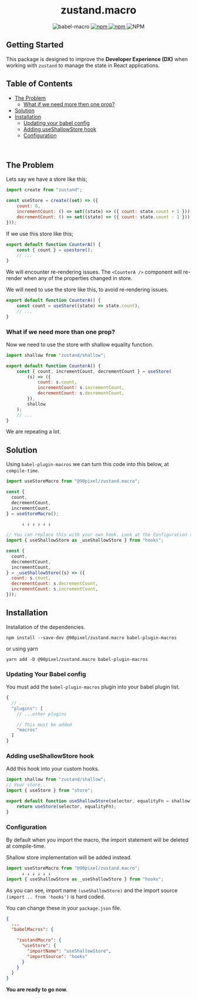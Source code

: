 <div align="center">
<h1>zustand.macro</h1>
<img alt="babel-macro" src="https://img.shields.io/badge/-babel--macro-blueviolet" />
<a href="https://www.npmjs.com/package/@90pixel/zustand.macro">
<img alt="npm" src="https://img.shields.io/npm/v/@90pixel/zustand.macro?label=%4090pixel%2Fzustand.macro" />
</a>
<a href="https://www.npmjs.com/package/@90pixel/zustand.macro">
<img alt="npm" src="https://img.shields.io/npm/dm/@90pixel/zustand.macro" />
</a>
<img alt="NPM" src="https://img.shields.io/npm/l/@90pixel/zustand.macro" />
</div>

## Getting Started

This package is designed to improve the **Developer Experience (DX)** when working with `zustand` to manage the state in React applications.

## Table of Contents

-   [The Problem](#the-problem)
    -   [What if we need more then one prop?](#what-if-we-need-more-than-one-prop)
-   [Solution](#solution)
-   [Installation](#installation)
    -   [Updating your babel config](#updating-your-babel-config)
    -   [Adding useShallowStore hook](#adding-useshallowstore-hook)
    -   [Configuration](#configuration)

<br />

## The Problem

Lets say we have a store like this;

```js
import create from "zustand";

const useStore = create((set) => ({
    count: 0,
    incrementCount: () => set((state) => ({ count: state.count + 1 })),
    decrementCount: () => set((state) => ({ count: state.count - 1 })),
}));
```

If we use this store like this;

```js
export default function CounterA() {
    const { count } = usestore();
    // ...
}
```

We will encounter re-rendering issues. The `<CounterA />` component will re-render when any of the properties changed in store.

We will need to use the store like this, to avoid re-rendering issues.

```js
export default function CounterA() {
    const count = useStore((state) => state.count);
    // ...
}
```

### What if we need more than one prop?

Now we need to use the store with shallow equality function.

```js
import shallow from "zustand/shallow";

export default function CounterA() {
    const { count, incrementCount, decrementCount } = useStore(
        (s) => ({
            count: s.count,
            incrementCount: s.incrementCount,
            decrementCount: s.decrementCount,
        }),
        shallow
    );
    // ...
}
```

We are repeating a lot.

## Solution

Using `babel-plugin-macros` we can turn this code into this below, at `compile-time`.

```js
import useStoreMacro from "@90pixel/zustand.macro";

const {
  count,
  decrementCount,
  incrementCount,
} = useStoreMacro();

      ↓ ↓ ↓ ↓ ↓ ↓

// You can replace this with your own hook. Look at the Configuration section to learn more about it.
import { useShallowStore as _useShallowStore } from "hooks";

const {
  count,
  decrementCount,
  incrementCount,
} = _useShallowStore((s) => ({
  count: s.count,
  decrementCount: s.decrementCount,
  incrementCount: s.incrementCount,
}));
```

## Installation

Installation of the dependencies.

```term
npm install --save-dev @90pixel/zustand.macro babel-plugin-macros
```

or using yarn

```term
yarn add -D @90pixel/zustand.macro babel-plugin-macros
```

### Updating Your Babel config

You must add the `babel-plugin-macros` plugin into your babel plugin list.

```js
{
  // ...
  "plugins": [
    // ...other plugins

    // This must be added
    "macros"
  ]
}
```

### Adding useShallowStore hook

Add this hook into your custom hooks.

```js
import shallow from "zustand/shallow";
// Your store..
import { useStore } from "store";

export default function useShallowStore(selector, equalityFn = shallow) {
    return useStore(selector, equalityFn);
}
```

### Configuration

By default when you import the macro, the import statement will be deleted at compile-time.

Shallow store implementation will be added instead.

```js
import useStoreMacro from "@90pixel/zustand.macro";
      ↓ ↓ ↓ ↓ ↓ ↓
import { useShallowStore as _useShallowStore } from "hooks";
```

As you can see, import name `(useShallowStore)` and the import source `(import .. from 'hooks')` is hard coded.

You can change these in your `package.json` file.

```json
{
  ...
  "babelMacros": {

    "zustandMacro": {
      "useStore": {
        "importName": "useShallowStore",
        "importSource": "hooks"
      }
    }
  }
}
```


**You are ready to go now.**
